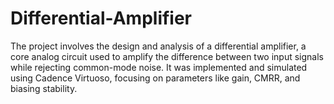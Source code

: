 # Differential-Amplifier
 The project involves the design and analysis of a differential amplifier, a core analog circuit used to amplify the difference between two input signals while rejecting common-mode noise. It was implemented and simulated using Cadence Virtuoso, focusing on parameters like gain, CMRR, and biasing stability.
